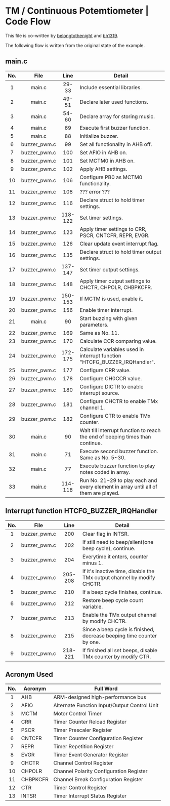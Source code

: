 # TM / Continuous Potemtiometer | Code Flow

This file is co-written by [belongtothenight](https://github.com/belongtothenight) and [bh1319](https://github.com/bh1319).

The following flow is written from the original state of the example.

## main.c

| No. |     File     |  Line   | Detail                                                                              |
| :-: | :----------: | :-----: | ----------------------------------------------------------------------------------- |
|  1  |    main.c    |  29-33  | Include essential libraries.                                                        |
|  2  |    main.c    |  49-51  | Declare later used functions.                                                       |
|  3  |    main.c    |  54-60  | Declare array for storing music.                                                    |
|  4  |    main.c    |   69    | Execute first buzzer function.                                                      |
|  5  |    main.c    |   88    | Initialize buzzer.                                                                  |
|  6  | buzzer_pwm.c |   99    | Set all functionality in AHB off.                                                   |
|  7  | buzzer_pwm.c |   100   | Set AFIO in AHB on.                                                                 |
|  8  | buzzer_pwm.c |   101   | Set MCTM0 in AHB on.                                                                |
|  9  | buzzer_pwm.c |   102   | Apply AHB settings.                                                                 |
| 10  | buzzer_pwm.c |   106   | Configure PB0 as MCTM0 functionality.                                               |
| 11  | buzzer_pwm.c |   108   | ??? error ???                                                                       |
| 12  | buzzer_pwm.c |   116   | Declare struct to hold timer settings.                                              |
| 13  | buzzer_pwm.c | 118-122 | Set timer settings.                                                                 |
| 14  | buzzer_pwm.c |   123   | Apply timer settings to CRR, PSCR, CNTCFR, REPR, EVGR.                              |
| 15  | buzzer_pwm.c |   126   | Clear update event interrupt flag.                                                  |
| 16  | buzzer_pwm.c |   135   | Declare struct to hold timer output settings.                                       |
| 17  | buzzer_pwm.c | 137-147 | Set timer output settings.                                                          |
| 18  | buzzer_pwm.c |   148   | Apply timer output settings to CHCTR, CHPOLR, CHBPKCFR.                             |
| 19  | buzzer_pwm.c | 150-153 | If MCTM is used, enable it.                                                         |
| 20  | buzzer_pwm.c |   156   | Enable timer interrupt.                                                             |
| 21  |    main.c    |   90    | Start buzzing with given parameters.                                                |
| 22  | buzzer_pwm.c |   169   | Same as No. 11.                                                                     |
| 23  | buzzer_pwm.c |   170   | Calculate CCR comparing value.                                                      |
| 24  | buzzer_pwm.c | 172-175 | Calculate variables used in interrupt function "HTCFG_BUZZER_IRQHandler".           |
| 25  | buzzer_pwm.c |   177   | Configure CRR value.                                                                |
| 26  | buzzer_pwm.c |   178   | Configure CH0CCR value.                                                             |
| 27  | buzzer_pwm.c |   180   | Configure DICTR to enable interrupt source.                                         |
| 28  | buzzer_pwm.c |   181   | Configure CHCTR to enable TMx channel 1.                                            |
| 29  | buzzer_pwm.c |   182   | Configure CTR to enable TMx counter.                                                |
| 30  |    main.c    |   90    | Wait till interrupt function to reach the end of beeping times than continue.       |
| 31  |    main.c    |   71    | Execute second buzzer function. Same as No. 5~30.                                   |
| 32  |    main.c    |   77    | Execute buzzer function to play notes coded in array.                               |
| 33  |    main.c    | 114-118 | Run No. 21~29 to play each and every element in array until all of them are played. |

## Interrupt function HTCFG_BUZZER_IRQHandler

| No. |     File     |  Line   | Detail                                                                 |
| :-: | :----------: | :-----: | ---------------------------------------------------------------------- |
|  1  | buzzer_pwm.c |   200   | Clear flag in INTSR.                                                   |
|  2  | buzzer_pwm.c |   202   | If still need to beep/silent(one beep cycle), continue.                |
|  3  | buzzer_pwm.c |   204   | Everytime it enters, counter minus 1.                                  |
|  4  | buzzer_pwm.c | 205-208 | If it's inactive time, disable the TMx output channel by modify CHCTR. |
|  5  | buzzer_pwm.c |   210   | If a beep cycle finishes, continue.                                    |
|  6  | buzzer_pwm.c |   212   | Restore beep cycle count variable.                                     |
|  7  | buzzer_pwm.c |   213   | Enable the TMx output channel by modify CHCTR.                         |
|  8  | buzzer_pwm.c |   215   | Since a beep cycle is finished, decrease beeping time counter by one.  |
|  9  | buzzer_pwm.c | 218-221 | If finished all set beeps, disable TMx counter by modify CTR.          |

## Acronym Used

| No. | Acronym  | Full Word                                    |
| :-: | -------- | -------------------------------------------- |
|  1  | AHB      | ARM-designed high-performance bus            |
|  2  | AFIO     | Alternate Function Input/Output Control Unit |
|  3  | MCTM     | Motor Control Timer                          |
|  4  | CRR      | Timer Counter Reload Register                |
|  5  | PSCR     | Timer Prescaler Register                     |
|  6  | CNTCFR   | Timer Counter Configuration Register         |
|  7  | REPR     | Timer Repetition Register                    |
|  8  | EVGR     | Timer Event Generator Register               |
|  9  | CHCTR    | Channel Control Register                     |
| 10  | CHPOLR   | Channel Polarity Configuration Register      |
| 11  | CHBPKCFR | Channel Break Configuration Register         |
| 12  | CTR      | Timer Control Register                       |
| 13  | INTSR    | Timer Interrupt Status Register              |
